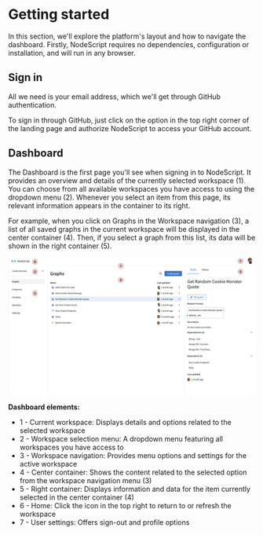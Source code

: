 # Getting started

In this section, we'll explore the platform's layout and how to navigate the dashboard. Firstly, NodeScript requires no dependencies, configuration or installation, and will run in any browser.

## Sign in

All we need is your email address, which we'll get through GitHub authentication.

To sign in through GitHub, just click on the option in the top right corner of the landing page and authorize NodeScript to access your GitHub account.


## Dashboard

The Dashboard is the first page you'll see when signing in to NodeScript. It provides an overview and details of the currently selected workspace (1). You can choose from all available workspaces you have access to using the dropdown menu (2). Whenever you select an item from this page, its relevant information appears in the container to its right.

For example, when you click on Graphs in the Workspace navigation (3), a list of all saved graphs in the current workspace will be displayed in the center container (4). Then, if you select a graph from this list, its data will be shown in the right container (5).

![Dashboard navigation](./images/getting-started/dashboard.png)

**Dashboard elements:**
- 1 - Current workspace: Displays details and options related to the selected workspace
- 2 - Workspace selection menu: A dropdown menu featuring all workspaces you have access to
- 3 - Workspace navigation: Provides menu options and settings for the active workspace
- 4 - Center container: Shows the content related to the selected option from the workspace navigation menu (3)
- 5 - Right container: Displays information and data for the item currently selected in the center container (4)
- 6 - Home: Click the icon in the top right to return to or refresh the workspace
- 7 - User settings: Offers sign-out and profile options

